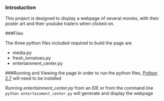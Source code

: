 ### Introduction

This project is designed to display a webpage of several movies, with their poster art and their youtube trailers when clicked on.

###Files

The three python files included required to build the page are

- media.py
- fresh\_tomatoes.py
- entertainment\_center.py

###Running and Viewing the page
In order to run the python files, [Python 2.7](https://www.python.org/download/releases/2.7) will need to be installed

Running _entertainment\_center.py_ from an IDE or from the command line `python entertainment_center.py` will generate and display the webpage